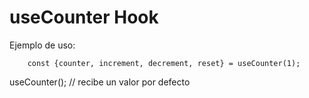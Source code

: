 # useCounter Hook

Ejemplo de uso:

```
    const {counter, increment, decrement, reset} = useCounter(1);
```

useCounter();  // recibe un valor por defecto